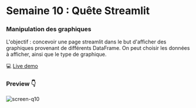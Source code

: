 # Semaine 10 : Quête Streamlit

### Manipulation des graphiques  

L'objectif : concevoir une page streamlit dans le but d'afficher des graphiques provenant de différents DataFrame.
On peut choisir les données à afficher, ainsi que le type de graphique.

💻 [Live demo](https://s10-quete-app-ph94bmy9ftdmlbmaxxw7xc.streamlit.app/)

### Preview 👇

![screen-q10](https://github.com/user-attachments/assets/d77985ac-30b1-4d6c-8668-4fa1c211bc54)
